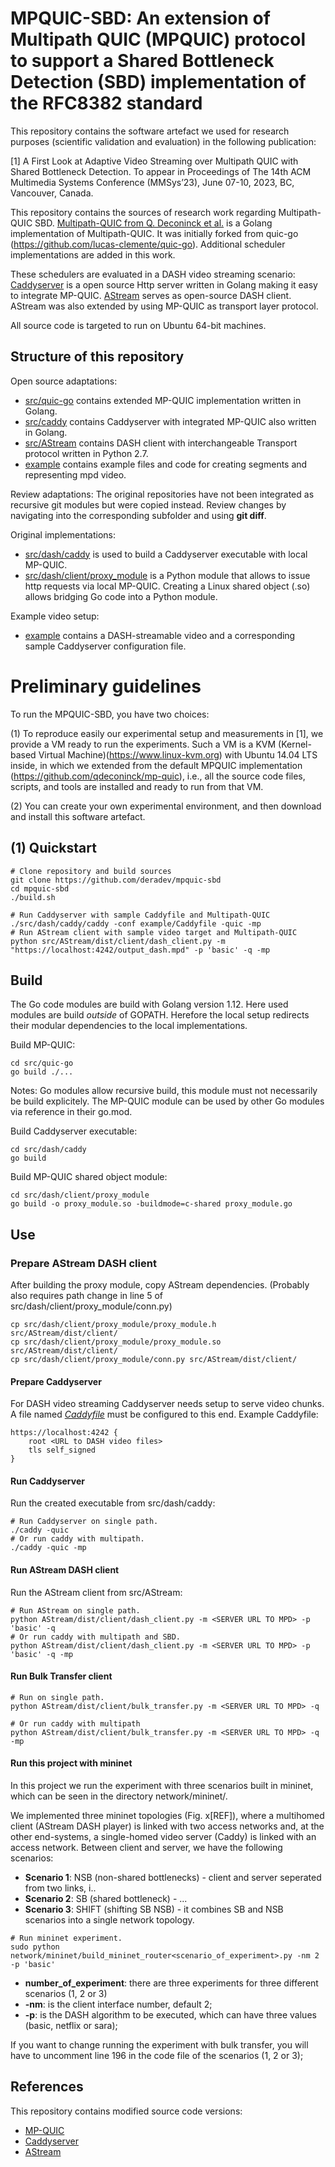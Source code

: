# MPQUIC-SBD: An extension of Multipath QUIC (MPQUIC) protocol to support a Shared Bottleneck Detection (SBD) implementation of the RFC8382 standard

This repository contains the software artefact we used for research purposes (scientific validation and evaluation) in the following publication:

[1] A First Look at Adaptive Video Streaming over Multipath QUIC with Shared Bottleneck Detection. To appear in Proceedings of The 14th ACM Multimedia Systems Conference (MMSys’23), June 07-10, 2023, BC, Vancouver, Canada.

This repository contains the sources of research work regarding Multipath-QUIC SBD.
[Multipath-QUIC from Q. Deconinck et al.](https://github.com/qdeconinck/mp-quic) is a Golang implementation of Multipath-QUIC.
It was initially forked from quic-go (https://github.com/lucas-clemente/quic-go).
Additional scheduler implementations are added in this work.

These schedulers are evaluated in a DASH video streaming scenario:
[Caddyserver](https://caddyserver.com/) is a open source Http server written in Golang making it easy to integrate MP-QUIC.
[AStream](https://github.com/pari685/AStream) serves as open-source DASH client.
AStream was also extended by using MP-QUIC as transport layer protocol.

All source code is targeted to run on Ubuntu 64-bit machines.

## Structure of this repository

Open source adaptations:
* [src/quic-go](https://github.com/thomaswpp/mpquic-sbd/tree/master/src/quic-go) contains extended MP-QUIC implementation written in Golang.
* [src/caddy](https://github.com/thomaswpp/mpquic-sbd/tree/master/src/caddy) contains Caddyserver with integrated MP-QUIC also written in Golang.
* [src/AStream](https://github.com/thomaswpp/mpquic-sbd/tree/master/src/AStream) contains DASH client with interchangeable Transport protocol written in Python 2.7.
* [example](https://github.com/thomaswpp/mpquic-sbd/tree/master/example) contains example files and code for creating segments and representing mpd video.

Review adaptations:
The original repositories have not been integrated as recursive git modules but were copied instead.
Review changes by navigating into the corresponding subfolder and using **git diff**.

Original implementations:
* [src/dash/caddy](https://github.com/thomaswpp/mpquic-sbd/tree/master/src/dash/caddy) is used to build a Caddyserver executable with local MP-QUIC. 
* [src/dash/client/proxy_module](https://github.com/thomaswpp/mpquic-sbd/tree/master/src/client/proxy_module) is a Python module that allows to issue http requests via local MP-QUIC.
Creating a Linux shared object (.so) allows bridging Go code into a Python module.

Example video setup:
* [example](https://github.com/thomaswpp/mpquic-sbd/tree/master/example) contains a DASH-streamable video and a corresponding sample Caddyserver configuration file. 

# Preliminary guidelines

To run the MPQUIC-SBD, you have two choices:

(1) To reproduce easily our experimental setup and measurements in [1], we provide a VM ready to run the experiments. Such a VM is a KVM (Kernel-based Virtual Machine)(https://www.linux-kvm.org) with Ubuntu 14.04 LTS inside, in which we extended from the default MPQUIC implementation (https://github.com/qdeconinck/mp-quic), i.e.,  all the source code files, scripts, and tools are installed and ready to run from that VM. 

(2) You can create your own experimental environment, and then download and install this software artefact.


## (1) Quickstart
```
# Clone repository and build sources
git clone https://github.com/deradev/mpquic-sbd
cd mpquic-sbd
./build.sh

# Run Caddyserver with sample Caddyfile and Multipath-QUIC
./src/dash/caddy/caddy -conf example/Caddyfile -quic -mp
# Run AStream client with sample video target and Multipath-QUIC
python src/AStream/dist/client/dash_client.py -m "https://localhost:4242/output_dash.mpd" -p 'basic' -q -mp
```

## Build

The Go code modules are build with Golang version 1.12.
Here used modules are build *outside* of GOPATH.
Herefore the local setup redirects their modular dependencies to the local implementations.

Build MP-QUIC:
```
cd src/quic-go
go build ./...
```
Notes: Go modules allow recursive build, this module must not necessarily be build explicitely.
The MP-QUIC module can be used by other Go modules via reference in their go.mod.

Build Caddyserver executable:
```
cd src/dash/caddy
go build
```

Build MP-QUIC shared object module:
```
cd src/dash/client/proxy_module
go build -o proxy_module.so -buildmode=c-shared proxy_module.go
```

## Use

### Prepare AStream DASH client
After building the proxy module, copy AStream dependencies.
(Probably also requires path change in line 5 of src/dash/client/proxy_module/conn.py)
```
cp src/dash/client/proxy_module/proxy_module.h src/AStream/dist/client/
cp src/dash/client/proxy_module/proxy_module.so src/AStream/dist/client/
cp src/dash/client/proxy_module/conn.py src/AStream/dist/client/
```

#### Prepare Caddyserver
For DASH video streaming Caddyserver needs setup to serve video chunks.
A file named [*Caddyfile*](https://caddyserver.com/tutorial/caddyfile) must be configured to this end.
Example Caddyfile:
```
https://localhost:4242 {
    root <URL to DASH video files>
    tls self_signed
}
```

#### Run Caddyserver
Run the created executable from src/dash/caddy:
```
# Run Caddyserver on single path.
./caddy -quic
# Or run caddy with multipath.
./caddy -quic -mp
```

#### Run AStream DASH client
Run the AStream client from src/AStream:
```
# Run AStream on single path.
python AStream/dist/client/dash_client.py -m <SERVER URL TO MPD> -p 'basic' -q
# Or run caddy with multipath and SBD.
python AStream/dist/client/dash_client.py -m <SERVER URL TO MPD> -p 'basic' -q -mp
```
#### Run Bulk Transfer client
```
# Run on single path.
python AStream/dist/client/bulk_transfer.py -m <SERVER URL TO MPD> -q

# Or run caddy with multipath
python AStream/dist/client/bulk_transfer.py -m <SERVER URL TO MPD> -q -mp
```

#### Run this project with mininet
In this project we run the experiment with three scenarios built in mininet, which can be seen in the directory network/mininet/.

We implemented three mininet topologies (Fig. x[REF]), where a multihomed client (AStream DASH player) is linked with two access networks and, at the other end-systems, a single-homed video server (Caddy) is linked with an access network. Between client and server, we have the following scenarios:
 - **Scenario 1**: NSB (non-shared bottlenecks) - client and server seperated from two  links, i..
 - **Scenario 2**: SB (shared bottleneck) - ...
 - **Scenario 3**: SHIFT (shifting SB NSB) - it combines SB and NSB scenarios into a single network topology.

```
# Run mininet experiment.
sudo python network/mininet/build_mininet_router<scenario_of_experiment>.py -nm 2 -p 'basic'
```
 - **number_of_experiment**: there are three experiments for three different scenarios (1, 2 or 3)
 - **-nm**: is the client interface number, default 2;
 - **-p**: is the DASH algorithm to be executed, which can have three values (basic, netflix or sara);




If you want to change running the experiment with bulk transfer, you will have to uncomment line 196 in the code file of the scenarios (1, 2 or 3);


## References

This repository contains modified source code versions:
* [MP-QUIC](https://github.com/qdeconinck/mp-quic)
* [Caddyserver](https://github.com/caddyserver/caddy)
* [AStream](https://github.com/pari685/AStream)
